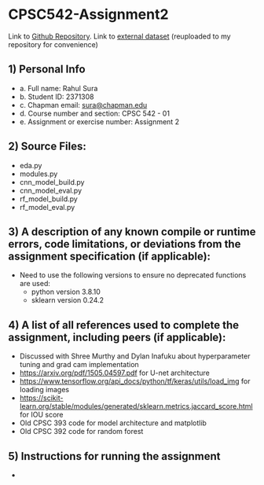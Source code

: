 # CPSC542-Assignment2

Link to [Github Repository](https://github.com/rsura-edu/CPSC542-Assignment2).
Link to [external dataset](https://github.com/VikramShenoy97/Human-Segmentation-Dataset/tree/master) (reuploaded to my repository for convenience)

## 1) Personal Info

- a. Full name: Rahul Sura
- b. Student ID: 2371308
- c. Chapman email: sura@chapman.edu
- d. Course number and section: CPSC 542 - 01
- e. Assignment or exercise number: Assignment 2

## 2) Source Files:

- eda.py
- modules.py
- cnn_model_build.py
- cnn_model_eval.py
- rf_model_build.py
- rf_model_eval.py

## 3) A description of any known compile or runtime errors, code limitations, or deviations from the assignment specification (if applicable):

- Need to use the following versions to ensure no deprecated functions are used:
    - python version 3.8.10
    - sklearn version 0.24.2

## 4) A list of all references used to complete the assignment, including peers (if applicable):

- Discussed with Shree Murthy and Dylan Inafuku about hyperparameter tuning and grad cam implementation
- https://arxiv.org/pdf/1505.04597.pdf for U-net architecture
- https://www.tensorflow.org/api_docs/python/tf/keras/utils/load_img for loading images
- https://scikit-learn.org/stable/modules/generated/sklearn.metrics.jaccard_score.html for IOU score
- Old CPSC 393 code for model architecture and matplotlib
- Old CPSC 392 code for random forest

## 5) Instructions for running the assignment

- 